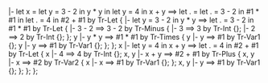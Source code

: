 |- let x = let y = 3 - 2 in y * y in let y = 4 in x + y ==> let . = let . = 3 - 2 in #1 * #1 in let . = 4 in #2 + #1 by Tr-Let {
    |- let y = 3 - 2 in y * y ==> let . = 3 - 2 in #1 * #1 by Tr-Let {
        |- 3 - 2 ==> 3 - 2 by Tr-Minus {
            |- 3 ==> 3 by Tr-Int {};
            |- 2 ==> 2 by Tr-Int {};
        };
        y |- y * y ==> #1 * #1 by Tr-Times {
            y |- y ==> #1 by Tr-Var1 {};
            y |- y ==> #1 by Tr-Var1 {};
        };
    };
    x |- let y = 4 in x + y ==> let . = 4 in #2 + #1 by Tr-Let {
        x |- 4 ==> 4 by Tr-Int {};
        x, y |- x + y ==> #2 + #1 by Tr-Plus {
            x, y |- x ==> #2 by Tr-Var2 {
                x |- x ==> #1 by Tr-Var1 {};
            };
            x, y |- y ==> #1 by Tr-Var1 {};
        };
    };
};